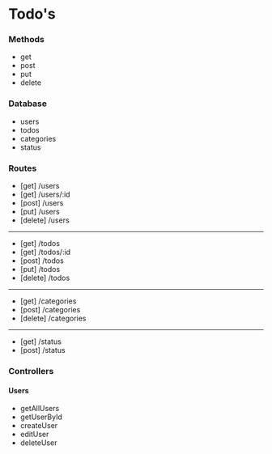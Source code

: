 # Todo's

### Methods

- get
- post
- put
- delete

### Database

- users
- todos
- categories
- status

### Routes

- [get] /users
- [get] /users/:id
- [post] /users
- [put] /users
- [delete] /users

---

- [get] /todos
- [get] /todos/:id
- [post] /todos
- [put] /todos
- [delete] /todos

---

- [get] /categories
- [post] /categories
- [delete] /categories

---

- [get] /status
- [post] /status

### Controllers

#### Users

- getAllUsers
- getUserById
- createUser
- editUser
- deleteUser















